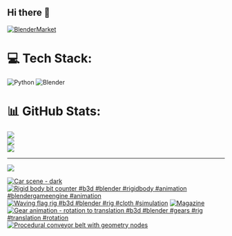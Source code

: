## Hi there 👋

<!--
**luckychris/luckychris** is a ✨ _special_ ✨ repository because its `README.md` (this file) appears on your GitHub profile.

Here are some ideas to get you started:

- 🔭 I’m currently working on ...
- 🌱 I’m currently learning ...
- 👯 I’m looking to collaborate on ...
- 🤔 I’m looking for help with ...
- 💬 Ask me about ...
- 📫 How to reach me: https://www.instagram.com/blender.fun/
- 😄 Pronouns: ...
- ⚡ Fun fact: ...
-->


[![BlenderMarket](https://assets.superhivemarket.com/site_assets/blendermarketlogo.png)](https://blendermarket.com/creators/blenderfun)

# 💻 Tech Stack:
![Python](https://img.shields.io/badge/python-3670A0?style=for-the-badge&logo=python&logoColor=ffdd54) ![Blender](https://img.shields.io/badge/blender-%23F5792A.svg?style=for-the-badge&logo=blender&logoColor=white)
# 📊 GitHub Stats:
![](https://github-readme-stats.vercel.app/api?username=luckychris&theme=great-gatsby&hide_border=false&include_all_commits=false&count_private=false)<br/>
![](https://github-readme-streak-stats.herokuapp.com/?user=luckychris&theme=great-gatsby&hide_border=false)<br/>
![](https://github-readme-stats.vercel.app/api/top-langs/?username=luckychris&theme=great-gatsby&hide_border=false&include_all_commits=false&count_private=false&layout=compact)

---
[![](https://visitcount.itsvg.in/api?id=luckychris&icon=0&color=0)](https://visitcount.itsvg.in)

<!-- Proudly created with GPRM ( https://gprm.itsvg.in ) -->

<!-- BEGIN YOUTUBE-CARDS -->
[![Car scene - dark](https://ytcards.demolab.com/?id=ZnFVG1fePMk&title=Car+scene+-+dark&lang=en&timestamp=1757508471&background_color=%230d1117&title_color=%23ffffff&stats_color=%23dedede&max_title_lines=1&width=250&border_radius=5 "Car scene - dark")](https://www.youtube.com/watch?v=ZnFVG1fePMk)
[![Rigid body bit counter #b3d #blender #rigidbody #animation  #blendergameengine #animation](https://ytcards.demolab.com/?id=E4i1xtl5Lu4&title=Rigid+body+bit+counter+%23b3d+%23blender+%23rigidbody+%23animation++%23blendergameengine+%23animation&lang=en&timestamp=1757308166&background_color=%230d1117&title_color=%23ffffff&stats_color=%23dedede&max_title_lines=1&width=250&border_radius=5 "Rigid body bit counter #b3d #blender #rigidbody #animation  #blendergameengine #animation")](https://www.youtube.com/shorts/E4i1xtl5Lu4)
[![Waving flag rig #b3d #blender #rig #cloth #simulation](https://ytcards.demolab.com/?id=OV-rnf_YS6w&title=Waving+flag+rig+%23b3d+%23blender+%23rig+%23cloth+%23simulation&lang=en&timestamp=1757170539&background_color=%230d1117&title_color=%23ffffff&stats_color=%23dedede&max_title_lines=1&width=250&border_radius=5 "Waving flag rig #b3d #blender #rig #cloth #simulation")](https://www.youtube.com/shorts/OV-rnf_YS6w)
[![Magazine](https://ytcards.demolab.com/?id=eec02pEsMdU&title=Magazine&lang=en&timestamp=1757037627&background_color=%230d1117&title_color=%23ffffff&stats_color=%23dedede&max_title_lines=1&width=250&border_radius=5 "Magazine")](https://www.youtube.com/watch?v=eec02pEsMdU)
[![Gear animation - rotation to translation  #b3d #blender #gears #rig #translation #rotation](https://ytcards.demolab.com/?id=PSbAmKZI8N0&title=Gear+animation+-+rotation+to+translation++%23b3d+%23blender+%23gears+%23rig+%23translation+%23rotation&lang=en&timestamp=1756973932&background_color=%230d1117&title_color=%23ffffff&stats_color=%23dedede&max_title_lines=1&width=250&border_radius=5 "Gear animation - rotation to translation  #b3d #blender #gears #rig #translation #rotation")](https://www.youtube.com/shorts/PSbAmKZI8N0)
[![Procedural conveyor belt with geometry nodes](https://ytcards.demolab.com/?id=tT9oYWk-Ng8&title=Procedural+conveyor+belt+with+geometry+nodes&lang=en&timestamp=1756895505&background_color=%230d1117&title_color=%23ffffff&stats_color=%23dedede&max_title_lines=1&width=250&border_radius=5 "Procedural conveyor belt with geometry nodes")](https://www.youtube.com/watch?v=tT9oYWk-Ng8)
<!-- END YOUTUBE-CARDS -->

